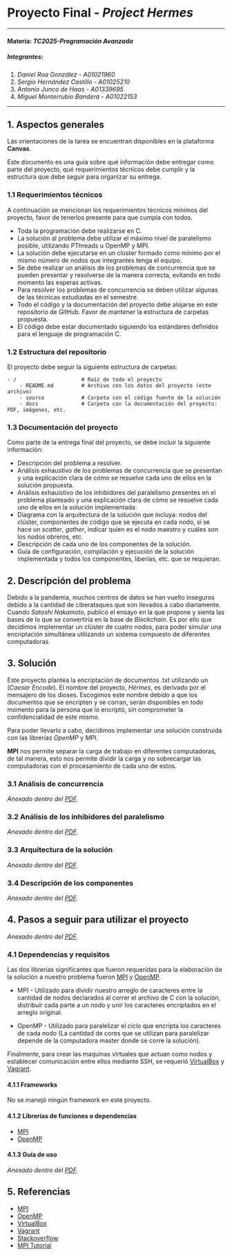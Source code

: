 # Proyecto Final - _Project Hermes_
---
#### Materia: *TC2025-Programación Avanzada*

##### Integrantes:
1. *Daniel Roa González* - *A01021960* 
2. *Sergio Hernández Castillo* - *A01025210* 
3. *Antonio Junco de Haas* - *A01339695* 
4. *Miguel Monterrubio Bandera* - *A01022153* 

---
## 1. Aspectos generales

Las orientaciones de la tarea se encuentran disponibles en la plataforma **Canvas**.

Este documento es una guía sobre qué información debe entregar como parte del proyecto, qué requerimientos técnicos debe cumplir y la estructura que debe seguir para organizar su entrega.

### 1.1 Requerimientos técnicos

A continuación se mencionan los requerimientos técnicos mínimos del proyecto, favor de tenerlos presente para que cumpla con todos.

* Toda la programación debe realizarse en C.
* La solución al problema debe utilizar el máximo nivel de paralelismo posible, utilizando PThreads u OpenMP y MPI.
* La solución debe ejecutarse en un clúster formado como mínimo por el mismo número de nodos que integrantes tenga el equipo.
* Se debe realizar un análisis de los problemas de concurrencia que se pueden presentar y resolverse de la manera correcta, evitando en todo momento las esperas activas.
* Para resolver los problemas de concurrencia se deben utilizar algunas de las técnicas estudiadas en el semestre.
* Todo el código y la documentación del proyecto debe alojarse en este repositorio de GitHub. Favor de mantener la estructura de carpetas propuesta.
* El código debe estar documentado siguiendo los estándares definidos para el lenguaje de programación C.

### 1.2 Estructura del repositorio

El proyecto debe seguir la siguiente estructura de carpetas:
```
- / 			        # Raíz de todo el proyecto
    - README.md			# Archivo con los datos del proyecto (este archivo)
    - source			# Carpeta con el código fuente de la solución
    - docs			    # Carpeta con la documentación del proyecto: PDF, imágenes, etc.
```

### 1.3 Documentación  del proyecto

Como parte de la entrega final del proyecto, se debe incluir la siguiente información:

* Descripción del problema a resolver.
* Análisis exhaustivo de los problemas de concurrencia que se presentan y una explicación clara de cómo se resuelve cada uno de ellos en la solución propuesta.
* Análisis exhauistivo de los inhibidores del paralelismo presentes en el problema planteado y una explicación clara de cómo se resuelve cada uno de ellos en la solución implementada.
* Diagrama con la arquitectura de la solución que incluya: nodos del clúster, componentes de código que se ejecuta en cada nodo, si se hace un *scatter*, *gather*, indicar quien es el nodo maestro y cuáles son los nodos obreros, etc.
* Descripción de cada uno de los componentes de la solución.
* Guía de configuración, compilación y ejecución de la solución implementada y todos los componentes, liberías, etc. que se requieran.

## 2. Descripción del problema

Debido a la pandemia, muchos centros de datos se han vuelto inseguros debido a la cantidad de ciberataques que son llevados a cabo diariamente. 
Cuando _Satoshi Nakamoto_, publicó el ensayo en la que propone y sienta las bases de lo que se convertiría en la base de _Blockchain_. Es por ello que decidimos implementar un clúster de cuatro nodos, para poder simular una encriptación simultánea utilizando un sistema compuesto de diferentes computadoras.

## 3. Solución

Este proyecto plantea la encriptación de documentos .txt utilizando un (_Caesar Encode_).
El nombre del proyecto, _Hérmes_, es derivado por el mensajero de los dioses. Escogimos este nombre debido a que los documentos que se encripten y se corran, serán disponibles en todo momento para la persona que lo encriptó, sin comprometer la confidencialidad de este mismo.

Para poder llevarlo a cabo, decidimos implementar una solución construida con las librerías _OpenMP_ y _MPI_.

__MPI__ nos permite separar la carga de trabajo en diferentes computadoras, de tal manera, esto nos permite dividir la carga y no sobrecargar las computadoras con el procesamiento de cada uno de estos.

### 3.1 Análisis de concurrencia

_Anexado dentro del [PDF](docs/Hermes.pdf)._

### 3.2 Análisis de los inhibidores del paralelismo

_Anexado dentro del [PDF](docs/Hermes.pdf)._

### 3.3 Arquitectura de la solución

_Anexado dentro del [PDF](docs/Hermes.pdf)._

### 3.4 Descripción de los componentes

_Anexado dentro del [PDF](docs/Hermes.pdf)._

## 4. Pasos a seguir para utilizar el proyecto

_Anexado dentro del [PDF](docs/Hermes.pdf)._

### 4.1 Dependencias y requisitos

Las dos librerías significantes que fueron requeridas para la elaboración de la solución a nuestro problema fueron [MPI](https://www.mcs.anl.gov/research/projects/mpi/) y [OpenMP](https://www.openmp.org/). 

* MPI - Utilizado para dividir nuestro arreglo de caracteres entre la cantidad de nodos declarados al correr el archivo de C con la solución, distribuír cada parte a un nodo y unir los caracteres encriptados en el arreglo original.

* OpenMP - Utilizado para paralelizar el ciclo que encripta los caracteres de cada nodo (La cantidad de cores que se utilizan para paralelizar depende de la computadora master donde se corre la solución).

Finalmente, para crear las maquinas virtuales que actuan como nodos y establecer comunicación entre ellos mediante SSH, se requerió [VirtualBox](https://www.virtualbox.org/) y [Vagrant](https://www.vagrantup.com/).

#### 4.1.1 Frameworks

No se manejó ningún framework en este proyecto.

#### 4.1.2 Librerías de funciones o dependencias

* [MPI](https://www.mcs.anl.gov/research/projects/mpi/)
* [OpenMP](https://www.openmp.org/)

#### 4.1.3 Guía de uso

_Anexado dentro del [PDF](docs/Hermes.pdf)._

## 5. Referencias

* [MPI](https://www.mcs.anl.gov/research/projects/mpi/)
* [OpenMP](https://www.openmp.org/)
* [VirtualBox](https://www.virtualbox.org/)
* [Vagrant](https://www.vagrantup.com/)
* [Stackoverflow](https://stackoverflow.com/questions/40080362/how-to-use-mpi-scatter-and-gather-with-array)
* [MPI Tutorial](https://mpitutorial.com/tutorials/mpi-scatter-gather-and-allgather/)
